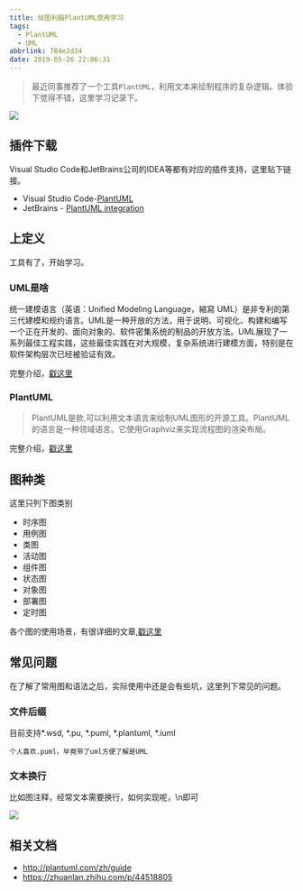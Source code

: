 ```yaml
---
title: 绘图利器PlantUML使用学习
tags:
  - PlantUML
  - UML
abbrlink: 784e2d34
date: 2019-05-26 22:06:31
---
```

> 最近同事推荐了一个工具`PlantUML`，利用文本来绘制程序的复杂逻辑。体验下觉得不错，这里学习记录下。

![](https://static.1991421.cn/2019-05-26-include_demo.gif)

## 插件下载
Visual Studio Code和JetBrains公司的IDEA等都有对应的插件支持，这里贴下链接。

- Visual Studio Code-[PlantUML](https://marketplace.visualstudio.com/items?itemName=jebbs.plantuml)
- JetBrains - [PlantUML integration
](https://plugins.jetbrains.com/plugin/7017-plantuml-integration)

## 上定义

工具有了，开始学习。

### UML是啥

>
统一建模语言（英语：Unified Modeling Language，縮寫 UML）是非专利的第三代建模和规约语言。UML是一种开放的方法，用于说明、可视化、构建和编写一个正在开发的、面向对象的、软件密集系统的制品的开放方法。UML展现了一系列最佳工程实践，这些最佳实践在对大规模，复杂系统进行建模方面，特别是在软件架构层次已经被验证有效。


完整介绍，[戳这里](https://zh.wikipedia.org/wiki/%E7%BB%9F%E4%B8%80%E5%BB%BA%E6%A8%A1%E8%AF%AD%E8%A8%80)

### PlantUML

> PlantUML是款,可以利用文本语言来绘制UML图形的开源工具。PlantUML的语言是一种领域语言。它使用Graphviz来实现流程图的渲染布局。

完整介绍，[戳这里](https://en.wikipedia.org/wiki/PlantUML)

## 图种类
这里只列下图类别

+ 时序图
+ 用例图
+ 类图
+ 活动图
+ 组件图
+ 状态图
+ 对象图
+ 部署图
+ 定时图

各个图的使用场景，有很详细的文章,[戳这里](https://zhuanlan.zhihu.com/p/44518805)

## 常见问题
在了解了常用图和语法之后，实际使用中还是会有些坑，这里列下常见的问题。

### 文件后缀
目前支持*.wsd, *.pu, *.puml, *.plantuml, *.iuml

`个人喜欢.puml，毕竟带了uml方便了解是UML`

### 文本换行
比如图注释，经常文本需要换行，如何实现呢，\n即可

![](https://static.1991421.cn/2019-05-26-140158.png)


## 相关文档

- http://plantuml.com/zh/guide
- https://zhuanlan.zhihu.com/p/44518805
